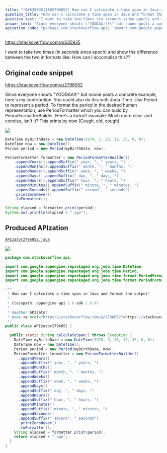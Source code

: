 ```yaml
---
title: "[Q#635935][A#2796052] How can I calculate a time span in Java and format the output?"
question_title: "How can I calculate a time span in Java and format the output?"
question_text: "I want to take two times (in seconds since epoch) and show the difference between the two in formats like: How can I accomplish this??"
answer_text: "Since everyone shouts \"YOODAA!!!\" but noone posts a concrete example, here's my contribution. You could also do this with Joda-Time. Use Period to represent a period. To format the period in the desired human representation, use PeriodFormatter which you can build by PeriodFormatterBuilder. Here's a kickoff example: Much more clear and concise, isn't it? This prints by now (Cough, old, cough)"
apization_code: "package com.stackoverflow.api;  import com.google.appengine.repackaged.org.joda.time.DateTime; import com.google.appengine.repackaged.org.joda.time.Period; import com.google.appengine.repackaged.org.joda.time.format.PeriodFormatter; import com.google.appengine.repackaged.org.joda.time.format.PeriodFormatterBuilder;  /**  * How can I calculate a time span in Java and format the output?  *  * classpath: appengine-api-1.0-sdk-1.9.67  *  * @author APIzator  * @see <a href=\"https://stackoverflow.com/a/2796052\">https://stackoverflow.com/a/2796052</a>  */ public class APIzator2796052 {    public static String calculateSpan() throws Exception {     DateTime myBirthDate = new DateTime(1978, 3, 26, 12, 35, 0, 0);     DateTime now = new DateTime();     Period period = new Period(myBirthDate, now);     PeriodFormatter formatter = new PeriodFormatterBuilder()       .appendYears()       .appendSuffix(\" year, \", \" years, \")       .appendMonths()       .appendSuffix(\" month, \", \" months, \")       .appendWeeks()       .appendSuffix(\" week, \", \" weeks, \")       .appendDays()       .appendSuffix(\" day, \", \" days, \")       .appendHours()       .appendSuffix(\" hour, \", \" hours, \")       .appendMinutes()       .appendSuffix(\" minute, \", \" minutes, \")       .appendSeconds()       .appendSuffix(\" second\", \" seconds\")       .printZeroNever()       .toFormatter();     String elapsed = formatter.print(period);     return elapsed + \" ago\";   } }"
---
```


https://stackoverflow.com/q/635935

I want to take two times (in seconds since epoch) and show the difference between the two in formats like:
How can I accomplish this??



## Original code snippet

https://stackoverflow.com/a/2796052

Since everyone shouts &quot;YOODAA!!!&quot; but noone posts a concrete example, here&#x27;s my contribution.
You could also do this with Joda-Time. Use Period to represent a period. To format the period in the desired human representation, use PeriodFormatter which you can build by PeriodFormatterBuilder.
Here&#x27;s a kickoff example:
Much more clear and concise, isn&#x27;t it?
This prints by now
(Cough, old, cough)

<div class="code-logo"><img src="/stackoverflow.png" /></div>

```java
DateTime myBirthDate = new DateTime(1978, 3, 26, 12, 35, 0, 0);
DateTime now = new DateTime();
Period period = new Period(myBirthDate, now);

PeriodFormatter formatter = new PeriodFormatterBuilder()
    .appendYears().appendSuffix(" year, ", " years, ")
    .appendMonths().appendSuffix(" month, ", " months, ")
    .appendWeeks().appendSuffix(" week, ", " weeks, ")
    .appendDays().appendSuffix(" day, ", " days, ")
    .appendHours().appendSuffix(" hour, ", " hours, ")
    .appendMinutes().appendSuffix(" minute, ", " minutes, ")
    .appendSeconds().appendSuffix(" second", " seconds")
    .printZeroNever()
    .toFormatter();

String elapsed = formatter.print(period);
System.out.println(elapsed + " ago");
```

## Produced APIzation

[`APIzator2796052.java`](https://github.com/pasqualesalza/apization/raw/main/data/search/APIzator2796052.java)

<div class="code-logo"><img src="/apizator.png" /></div>

```java
package com.stackoverflow.api;

import com.google.appengine.repackaged.org.joda.time.DateTime;
import com.google.appengine.repackaged.org.joda.time.Period;
import com.google.appengine.repackaged.org.joda.time.format.PeriodFormatter;
import com.google.appengine.repackaged.org.joda.time.format.PeriodFormatterBuilder;

/**
 * How can I calculate a time span in Java and format the output?
 *
 * classpath: appengine-api-1.0-sdk-1.9.67
 *
 * @author APIzator
 * @see <a href="https://stackoverflow.com/a/2796052">https://stackoverflow.com/a/2796052</a>
 */
public class APIzator2796052 {

  public static String calculateSpan() throws Exception {
    DateTime myBirthDate = new DateTime(1978, 3, 26, 12, 35, 0, 0);
    DateTime now = new DateTime();
    Period period = new Period(myBirthDate, now);
    PeriodFormatter formatter = new PeriodFormatterBuilder()
      .appendYears()
      .appendSuffix(" year, ", " years, ")
      .appendMonths()
      .appendSuffix(" month, ", " months, ")
      .appendWeeks()
      .appendSuffix(" week, ", " weeks, ")
      .appendDays()
      .appendSuffix(" day, ", " days, ")
      .appendHours()
      .appendSuffix(" hour, ", " hours, ")
      .appendMinutes()
      .appendSuffix(" minute, ", " minutes, ")
      .appendSeconds()
      .appendSuffix(" second", " seconds")
      .printZeroNever()
      .toFormatter();
    String elapsed = formatter.print(period);
    return elapsed + " ago";
  }
}

```